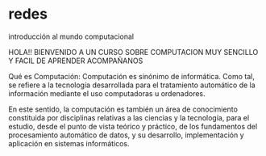 # redes
introducción al mundo computacional

HOLA!! BIENVENIDO A UN CURSO SOBRE COMPUTACION MUY SENCILLO Y FACIL DE APRENDER
ACOMPAÑANOS

Qué es Computación:
Computación es sinónimo de informática. Como tal, se refiere a la tecnología desarrollada para el tratamiento automático de la información mediante el uso computadoras u ordenadores.

En este sentido, la computación es también un área de conocimiento constituida por disciplinas relativas a las ciencias y la tecnología, para el estudio, desde el punto de vista teórico y práctico, de los fundamentos del procesamiento automático de datos, y su desarrollo, implementación y aplicación en sistemas informáticos.
